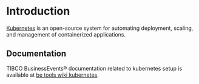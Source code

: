 # Introduction 

[Kubernetes](https://kubernetes.io/) is an open-source system for automating deployment, scaling, and management of containerized applications.



## Documentation

TIBCO BusinessEvents® documentation related to kubernetes setup is available at [be tools wiki kubernetes](https://github.com/TIBCOSoftware/be-tools/wiki/Kubernetes).